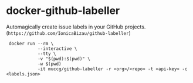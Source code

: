 # docker-github-labeller

Automagically create issue labels in your GitHub projects. (`https://github.com/IonicaBizau/github-labeller`)

```
 docker run --rm \
            --interactive \
            --tty \
            -v "$(pwd):$(pwd)" \
            -w $(pwd)
            -it muccg/github-labeller -r <org>/<repo> -t <api-key> -c <labels.json>
```
